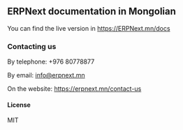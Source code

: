 ## ERPNext documentation in Mongolian

You can find the live version in https://ERPNext.mn/docs

### Contacting us

By telephone: 	+976 80778877

By email: 		info@erpnext.mn

On the website:	https://erpnext.mn/contact-us

#### License

MIT